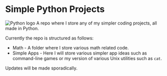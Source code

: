 # Simple Python Projects
![Python logo](https://www.python.org/static/community_logos/python-logo-generic.svg)
A repo where I store any of my simpler coding projects, all made in Python.

Currently the repo is structured as follows:
* Math - A folder where I store various math related code.
* Simple Apps - Here I will store various simpler app ideas such as command-line games or my version of various Unix utilities such as `cat`.

Updates will be made sporadically.

